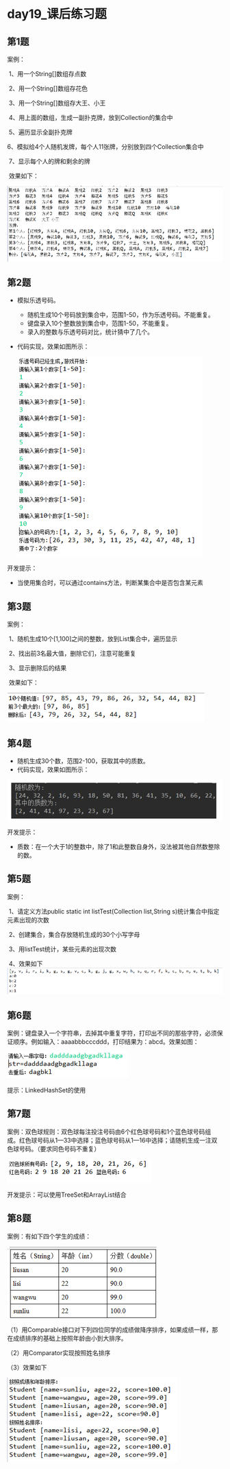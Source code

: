 # day19_课后练习题

## 第1题

案例：

​	1、用一个String[]数组存点数

​	2、用一个String[]数组存花色

​	3、用一个String[]数组存大王、小王

​	4、用上面的数组，生成一副扑克牌，放到Collection的集合中

​	5、遍历显示全副扑克牌

​	6、模拟给4个人随机发牌，每个人11张牌，分别放到四个Collection集合中

​	7、显示每个人的牌和剩余的牌

​	效果如下：

![1559892993381](imgs/1559892993381.png)

## 第2题

* 模拟乐透号码。

  * 随机生成10个号码放到集合中，范围1-50，作为乐透号码。不能重复。
  * 键盘录入10个整数放到集合中，范围1-50，不能重复。
  * 录入的整数与乐透号码对比，统计猜中了几个。

* 代码实现，效果如图所示：

  ![1559893557618](imgs/1559893557618.png)

开发提示：

* 当使用集合时，可以通过contains方法，判断某集合中是否包含某元素

## 第3题

案例：

​	1、随机生成10个[1,100]之间的整数，放到List集合中，遍历显示

​	2、找出前3名最大值，删除它们，注意可能重复

​	3、显示删除后的结果

​	效果如下：

![1559895182885](imgs/1559895182885.png)

## 第4题

* 随机生成30个数，范围2-100，获取其中的质数。
* 代码实现，效果如图所示：

![1559895216249](imgs/1559895216249.png)

开发提示：

* 质数：在一个大于1的整数中，除了1和此整数自身外，没法被其他自然数整除的数。

## 第5题

案例：

​	1、请定义方法public static int listTest(Collection list,String s)统计集合中指定元素出现的次数

​	2、创建集合，集合存放随机生成的30个小写字母

​	3、用listTest统计，某些元素的出现次数

​	4、效果如下![1559896150606](imgs/1559896150606.png)

## 第6题

案例：键盘录入一个字符串，去掉其中重复字符，打印出不同的那些字符，必须保证顺序。例如输入：aaaabbbcccddd，打印结果为：abcd。效果如图：

![1559896520589](imgs/1559896520589.png)

提示：LinkedHashSet的使用

## 第7题

案例：双色球规则：双色球每注投注号码由6个红色球号码和1个蓝色球号码组成。红色球号码从1—33中选择；蓝色球号码从1—16中选择；请随机生成一注双色球号码。（要求同色号码不重复）

![1559896882586](imgs/1559896882586.png)

开发提示：可以使用TreeSet和ArrayList结合

## 第8题

案例：有如下四个学生的成绩：

![1559896951791](imgs/1559896951791.png)

（1）用Comparable接口对下列四位同学的成绩做降序排序，如果成绩一样，那在成绩排序的基础上按照年龄由小到大排序。

（2）用Comparator实现按照姓名排序

（3）效果如下

![1559897415432](imgs/1559897415432.png)